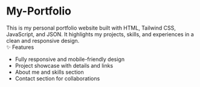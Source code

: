 # My-Portfolio
This is my personal portfolio website built with HTML, Tailwind CSS, JavaScript, and JSON. It highlights my projects, skills, and experiences in a clean and responsive design.  
✨ Features  
- Fully responsive and mobile-friendly design
- Project showcase with details and links
- About me and skills section
- Contact section for collaborations
